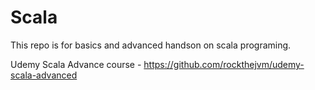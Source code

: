# Scala

This repo is for basics and advanced handson on scala programing.

Udemy Scala Advance course - https://github.com/rockthejvm/udemy-scala-advanced
